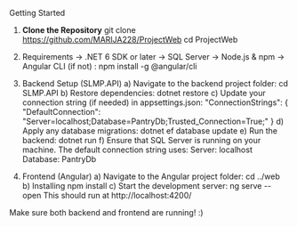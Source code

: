 Getting Started

1. **Clone the Repository** 
   git clone https://github.com/MARIJA228/ProjectWeb 
   cd ProjectWeb


2. Requirements
 ->  .NET 6 SDK or later
 ->  SQL Server
 ->  Node.js & npm
 ->  Angular CLI (if not) :
     npm install -g @angular/cli


3. Backend Setup (SLMP.API)
    a) Navigate to the backend project folder:
     cd SLMP.API
    b) Restore dependencies:
      dotnet restore
    c) Update your connection string (if needed) in appsettings.json:
    "ConnectionStrings": {
      "DefaultConnection": "Server=localhost;Database=PantryDb;Trusted_Connection=True;"
   }
    d) Apply any database migrations:
      dotnet ef database update
    e) Run the backend:
      dotnet run
   f) Ensure that SQL Server is running on your machine.
       The default connection string uses:
       Server: localhost
       Database: PantryDb


5. Frontend (Angular)
    a) Navigate to the Angular project folder:
        cd ../web
    b) Installing
       npm install
    c) Start the development server:
        ng serve --open
        This should run at http://localhost:4200/
   

Make sure both backend and frontend are running! :)





